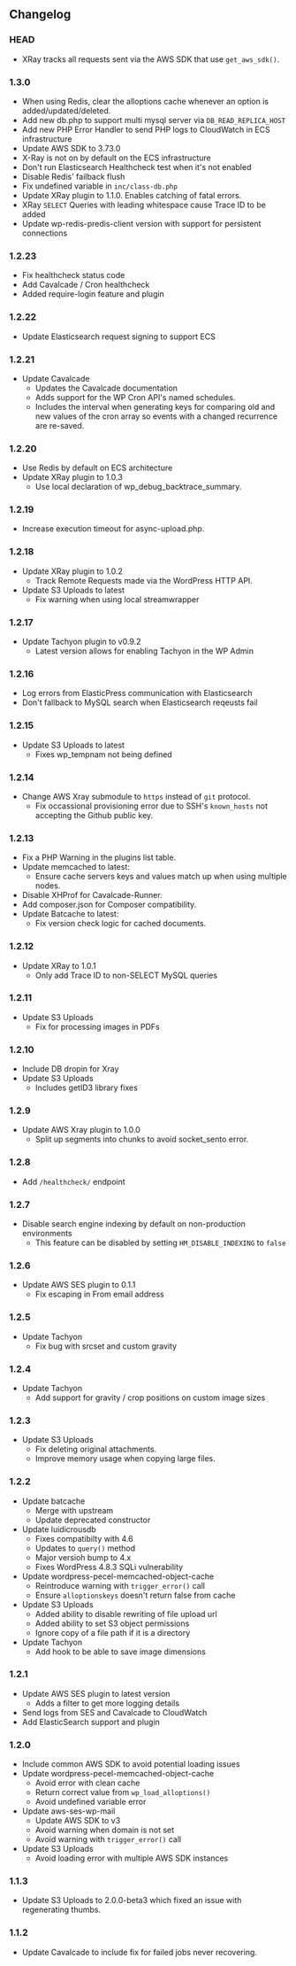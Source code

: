 ## Changelog

### HEAD
- XRay tracks all requests sent via the AWS SDK that use `get_aws_sdk()`.

### 1.3.0
- When using Redis, clear the alloptions cache whenever an option is added/updated/deleted.
- Add new db.php to support multi mysql server via `DB_READ_REPLICA_HOST`
- Add new PHP Error Handler to send PHP logs to CloudWatch in ECS infrastructure
- Update AWS SDK to 3.73.0
- X-Ray is not on by default on the ECS infrastructure
- Don't run Elasticsearch Healthcheck test when it's not enabled
- Disable Redis' failback flush
- Fix undefined variable in `inc/class-db.php`
- Update XRay plugin to 1.1.0. Enables catching of fatal errors.
- XRay `SELECT` Queries with leading whitespace cause Trace ID to be added
- Update wp-redis-predis-client version with support for persistent connections

### 1.2.23
- Fix healthcheck status code
- Add Cavalcade / Cron healthcheck
- Added require-login feature and plugin

### 1.2.22
- Update Elasticsearch request signing to support ECS

### 1.2.21
- Update Cavalcade
    - Updates the Cavalcade documentation
    - Adds support for the WP Cron API's named schedules.
    - Includes the interval when generating keys for comparing old and new values of the cron array so events with a changed recurrence are re-saved.

### 1.2.20
- Use Redis by default on ECS architecture
- Update XRay plugin to 1.0.3
	- Use local declaration of wp_debug_backtrace_summary.

### 1.2.19
- Increase execution timeout for async-upload.php.

### 1.2.18
- Update XRay plugin to 1.0.2
  - Track Remote Requests made via the WordPress HTTP API.
- Update S3 Uploads to latest
  - Fix warning when using local streamwrapper

### 1.2.17
- Update Tachyon plugin to v0.9.2
    - Latest version allows for enabling Tachyon in the WP Admin

### 1.2.16
- Log errors from ElasticPress communication with Elasticsearch
- Don't fallback to MySQL search when Elasticsearch reqeusts fail

### 1.2.15
- Update S3 Uploads to latest
  - Fixes wp_tempnam not being defined

### 1.2.14
- Change AWS Xray submodule to `https` instead of `git` protocol.
  - Fix occassional provisioning error due to SSH's `known_hosts` not accepting the Github public key.

### 1.2.13
- Fix a PHP Warning in the plugins list table.
- Update memcached to latest:
    - Ensure cache servers keys and values match up when using multiple nodes.
- Disable XHProf for Cavalcade-Runner.
- Add composer.json for Composer compatibility.
- Update Batcache to latest:
    - Fix version check logic for cached documents.

### 1.2.12
- Update XRay to 1.0.1
    - Only add Trace ID to non-SELECT MySQL queries

### 1.2.11
- Update S3 Uploads
    - Fix for processing images in PDFs

### 1.2.10
- Include DB dropin for Xray
- Update S3 Uploads
    - Includes getID3 library fixes

### 1.2.9
- Update AWS Xray plugin to 1.0.0
    - Split up segments into chunks to avoid socket_sento error.

### 1.2.8
- Add `/healthcheck/` endpoint

### 1.2.7
- Disable search engine indexing by default on non-production environments
    - This feature can be disabled by setting `HM_DISABLE_INDEXING` to `false`


### 1.2.6
- Update AWS SES plugin to 0.1.1
    - Fix escaping in From email address

### 1.2.5

- Update Tachyon
    - Fix bug with srcset and custom gravity

### 1.2.4

- Update Tachyon
    - Add support for gravity / crop positions on custom image sizes

### 1.2.3

- Update S3 Uploads
	- Fix deleting original attachments.
	- Improve memory usage when copying large files.

### 1.2.2

- Update batcache
	- Merge with upstream
	- Update deprecated constructor
- Update luidicrousdb
	- Fixes compatibilty with 4.6
	- Updates to `query()` method
	- Major versioh bump to 4.x
	- Fixes WordPress 4.8.3 SQLi vulnerability
- Update wordpress-pecel-memcached-object-cache
	- Reintroduce warning with `trigger_error()` call
	- Ensure `alloptionskeys` doesn't return false from cache
- Update S3 Uploads
	- Added ability to disable rewriting of file upload url
	- Added ability to set S3 object permissions
	- Ignore copy of a file path if it is a directory
- Update Tachyon
	- Add hook to be able to save image dimensions

### 1.2.1

- Update AWS SES plugin to latest version
    - Adds a filter to get more logging details
- Send logs from SES and Cavalcade to CloudWatch
- Add ElasticSearch support and plugin

### 1.2.0

- Include common AWS SDK to avoid potential loading issues
- Update wordpress-pecel-memcached-object-cache
	- Avoid error with clean cache
	- Return correct value from `wp_load_alloptions()`
	- Avoid undefined variable error
- Update aws-ses-wp-mail
	- Update AWS SDK to v3
	- Avoid warning when domain is not set
	- Avoid warning with `trigger_error()` call
- Update S3 Uploads
	- Avoid loading error with multiple AWS SDK instances

### 1.1.3

- Update S3 Uploads to 2.0.0-beta3 which fixed an issue with regenerating thumbs.


### 1.1.2

- Update Cavalcade to include fix for failed jobs never recovering.
